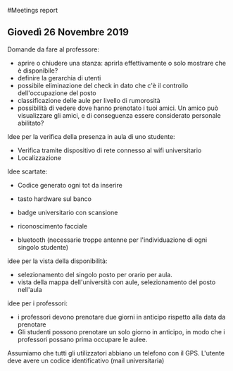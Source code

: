#Meetings report

## Giovedì 26 Novembre 2019

Domande da fare al professore:

-  aprire o chiudere una stanza: aprirla effettivamente o solo mostrare che è disponibile?
-  definire la gerarchia di utenti
-  possibile eliminazione del check in dato che c'è il controllo dell'occupazione del posto
-  classificazione delle aule per livello di rumorosità
-  possibilità di vedere dove hanno prenotato i tuoi amici. Un amico può visualizzare gli amici, e di conseguenza essere considerato personale abilitato?



Idee per la verifica della presenza in aula di uno studente:

-  Verifica tramite dispositivo di rete connesso al wifi universitario
-  Localizzazione 

Idee scartate:

-  Codice generato ogni tot da inserire

-  tasto hardware sul banco

-  badge universitario con scansione

-  riconoscimento facciale
-  bluetooth (necessarie troppe antenne per l'individuazione di ogni singolo studente)



idee per la vista della disponibilità:

-  selezionamento del singolo posto per orario per aula. 
-  vista della mappa dell'università con aule, selezionamento del posto nell'aula



idee per i professori:

-  i professori devono prenotare due giorni in anticipo rispetto alla data da prenotare
-  Gli studenti possono prenotare un solo giorno in anticipo, in modo che i professori possano prima occupare le aulee. 



Assumiamo che tutti gli utilizzatori abbiano un telefono con il GPS. L'utente deve avere un codice identificativo (mail universitaria)